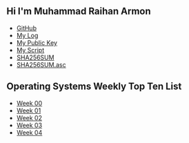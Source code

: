 ## Hi I'm Muhammad Raihan Armon
- [GitHub](https://github.com/cbkadal/os202/)<br>
- [My Log](TXT/mylog.txt)<br>
- [My Public Key](TXT/mypubkey.txt)<br>
- [My Script](TXT/myscript.sh)<br>
- [SHA256SUM](TXT/SHA256SUM)<br>
- [SHA256SUM.asc](TXT/SHA256SUM.asc)<br>

## Operating Systems Weekly Top Ten List 
* [Week 00](W00/) 
* [Week 01](W01/) 
* [Week 02](W02/) 
* [Week 03](W03/) 
* [Week 04](W04/) 
